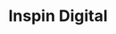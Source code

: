 ---
title: Inspin Digital
slug: inspin
icon: inspin.svg
description: Creating a more decentralized web.
offline: false
handshake: true
url: https://inspin/
docs: 
repo: https://git.inspin.io/inspin/
owner: https://twitter.com/InspinHQ
priority: 1
---